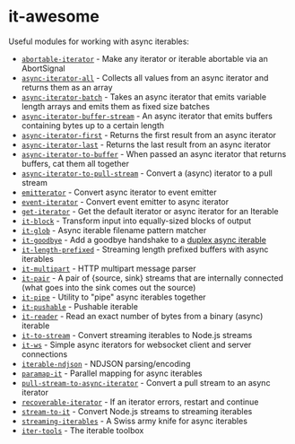 # it-awesome

Useful modules for working with async iterables:

* [`abortable-iterator`](https://github.com/alanshaw/abortable-iterator) - Make any iterator or iterable abortable via an AbortSignal
* [`async-iterator-all`](https://github.com/achingbrain/async-iterator-all) - Collects all values from an async iterator and returns them as an array
* [`async-iterator-batch`](https://github.com/achingbrain/async-iterator-batch) - Takes an async iterator that emits variable length arrays and emits them as fixed size batches
* [`async-iterator-buffer-stream`](https://github.com/achingbrain/async-iterator-buffer-stream) - An async iterator that emits buffers containing bytes up to a certain length
* [`async-iterator-first`](https://github.com/achingbrain/async-iterator-first) - Returns the first result from an async iterator
* [`async-iterator-last`](https://github.com/achingbrain/async-iterator-last) - Returns the last result from an async iterator
* [`async-iterator-to-buffer`](https://github.com/achingbrain/async-iterator-to-buffer) - When passed an async iterator that returns buffers, cat them all together
* [`async-iterator-to-pull-stream`](https://github.com/alanshaw/async-iterator-to-pull-stream) - Convert a (async) iterator to a pull stream
* [`emitterator`](https://github.com/alanshaw/emitterator) - Convert async iterator to event emitter
* [`event-iterator`](https://github.com/rolftimmermans/event-iterator) - Convert event emitter to async iterator
* [`get-iterator`](https://github.com/alanshaw/get-iterator) - Get the default iterator or async iterator for an Iterable
* [`it-block`](https://github.com/alanshaw/it-block) - Transform input into equally-sized blocks of output
* [`it-glob`](https://github.com/achingbrain/it-glob) - Async iterable filename pattern matcher
* [`it-goodbye`](https://github.com/alanshaw/it-goodbye) - Add a goodbye handshake to a [duplex async iterable](https://gist.github.com/alanshaw/591dc7dd54e4f99338a347ef568d6ee9#duplex-it)
* [`it-length-prefixed`](https://github.com/alanshaw/it-length-prefixed) - Streaming length prefixed buffers with async iterables
* [`it-multipart`](https://github.com/achingbrain/it-multipart) - HTTP multipart message parser
* [`it-pair`](https://github.com/alanshaw/it-pair) - A pair of {source, sink} streams that are internally connected (what goes into the sink comes out the source)
* [`it-pipe`](https://github.com/alanshaw/it-pipe) - Utility to "pipe" async iterables together
* [`it-pushable`](https://github.com/alanshaw/it-pushable) - Pushable iterable
* [`it-reader`](https://github.com/alanshaw/it-reader) - Read an exact number of bytes from a binary (async) iterable
* [`it-to-stream`](https://github.com/alanshaw/it-to-stream) - Convert streaming iterables to Node.js streams
* [`it-ws`](https://github.com/alanshaw/it-ws) - Simple async iterators for websocket client and server connections
* [`iterable-ndjson`](https://github.com/alanshaw/iterable-ndjson) - NDJSON parsing/encoding
* [`paramap-it`](https://github.com/alanshaw/paramap-it) - Parallel mapping for async iterables
* [`pull-stream-to-async-iterator`](https://github.com/alanshaw/pull-stream-to-async-iterator) - Convert a pull stream to an async iterator
* [`recoverable-iterator`](https://github.com/alanshaw/recoverable-iterator) - If an iterator errors, restart and continue
* [`stream-to-it`](https://github.com/alanshaw/stream-to-it) - Convert Node.js streams to streaming iterables
* [`streaming-iterables`](https://github.com/bustle/streaming-iterables) - A Swiss army knife for async iterables
* [`iter-tools`](https://github.com/iter-tools/iter-tools) - The iterable toolbox
